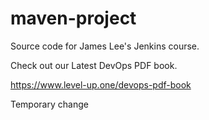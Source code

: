 # maven-project
Source code for James Lee's Jenkins course.

Check out our Latest DevOps PDF book.

https://www.level-up.one/devops-pdf-book

Temporary change

